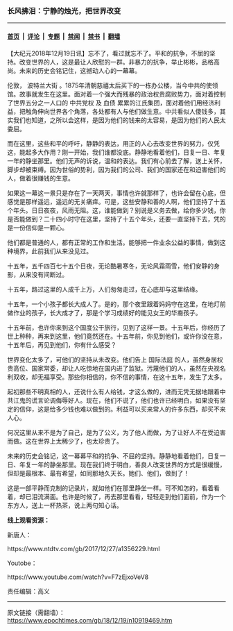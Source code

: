 ### 长风拂泪：宁静的烛光，把世界改变

---

#### [首页](../../../..?n10919469) &nbsp;|&nbsp; [评论](../../../../../epoch-comment?n10919469) &nbsp;|&nbsp; [专题](../../../../../epoch-special?n10919469) &nbsp;|&nbsp; [禁闻](../../../../../epoch-news?n10919469) &nbsp;|&nbsp; [禁书](../../../../../books?n10919469) &nbsp;|&nbsp; [翻墙](https://github.com/gfw-breaker/nogfw/blob/master/README.md?n10919469)


<div class="post_content" id="artbody" itemprop="articleBody">
 <!-- article content begin -->
 <p>
  【大纪元2018年12月19日讯】忘不了，看过就忘不了。平和的抗争，不屈的坚持。改变世界的人，这是最让人欣慰的一群。非暴力的抗争，举止彬彬，品格高尚。未来的历史会铭记住，这撼动人心的一幕幕。
 </p>
 <p>
  伦敦，
  <ok href="https://www.epochtimes.com/gb/tag/%E6%B3%A2%E7%89%B9%E5%85%B0%E5%A4%A7%E8%A1%97.html">
   波特兰大街
  </ok>
  。1875年清朝慈禧太后买下的一栋办公楼，当今中共的使领馆。故事就发生在这里。面对着一个强大而残暴的政治权贵腐败势力，面对着控制了世界五分之一人口的
  <ok href="https://www.epochtimes.com/gb/tag/%E4%B8%AD%E5%85%B1%E5%85%9A%E6%9D%83.html">
   中共党权
  </ok>
  及
  <ok href="https://www.epochtimes.com/gb/tag/%E8%A1%80%E5%80%BA.html">
   血债
  </ok>
  累累的江氏集团，面对着他们用经济利益，把触角伸向世界各个角落，各处都有人与他们做生意。中共看似人傻钱多，其实我们也知道，之所以会这样，是因为他们的钱来的太容易，是因为他们的人民太委屈。
 </p>
 <p>
  而在这里，这些和平的呼吁，静静的表达，用正的人心去改变世界的努力，仅凭这，能起多大作用？刚一开始，我们谁都没底。静静地看着他们，日复一日、年复一年的静坐那里。他们无声的诉说，温和的表达。我们有心前去了解，送上关怀，脚步却被束缚。因为世俗的势利，因为我们的公司、我们的国家还在和迫害他们的人，做着很赚钱的生意。
 </p>
 <p>
  如果这一幕这一景只是存在了一天两天，事情也许就那样了，也许会留在心底，但感觉是那样遥远，遥远的无关痛痒。可是，这些安静和善的人啊，他们坚持了十五个年头。日日夜夜，风雨无阻。这，谁能做到？别说是义务去做，给你多少钱，你是否能做到？二十四小时守在这里，坚持了十五个年头，还要一直坚持下去，凭的是一份信仰是一颗心。
 </p>
 <p>
  他们都是普通的人，都有正常的工作和生活。能够把一件业余公益的事情，做到这种境界，此前我们从来没见过。
 </p>
 <p>
  十五年，五千四百七十五个日夜，无论酷暑寒冬，无论风霜雨雪，他们安静的身影，从来没有间断过。
 </p>
 <p>
  十五年，路过这里的人成千上万，人们匆匆走过，在心底却与这里结缘。
 </p>
 <p>
  十五年，一个小孩子都长大成人了。是的，那个夜里跟着妈妈守在这里，在地灯前做作业的孩子，长大成才了，那是个学习成绩好的能见女王的华裔孩子。
 </p>
 <p>
  十五年前，也许你来到这个国度公干旅行，见到了这样一景。十五年后，你经历了世上种种，再来到这里，他们竟然还在。十五年前，你见到他们，或许你没在意，十五年后，再见到他们，你有什么感受？
 </p>
 <p>
  世界变化太多了，可他们的坚持从未改变。他们告上
  <ok href="https://www.epochtimes.com/gb/tag/%E5%9B%BD%E9%99%85%E6%B3%95%E5%BA%AD.html">
   国际法庭
  </ok>
  的人，虽然身居权贵高位、国家常委，却让人吃惊地在国内进了监狱。污蔑他们的人，虽然在央视名利双收，却无福享受。那些你相信的，你不信的事情，在这十五年，发生了太多。
 </p>
 <p>
  起初那些不明真相的人，还说什么有人给钱，才这么做的，进而无凭无据地跟着中共江鬼的谎言论调侮辱好人。现在，他们不说了，他们也许已经明白，如果没有坚定的信仰，这是给多少钱也难以做到的。利益可以买来常人的许多东西，却买不来人心。
 </p>
 <p>
  何况这里从来不是为了自己，是为了公义，为了他人而做，为了让好人不在受迫害而做。这在世界上太稀少了，也太珍贵了。
 </p>
 <p>
  未来的历史会铭记，这一幕幕平和的抗争、不屈的坚持。静静地看着他们，日复一日、年复一年的静坐那里。现在我们终于明白，善良人改变世界的方式是很缓慢，但却是最根本、最有希望，如同那地久天长。她们、他们，做到了！
 </p>
 <p>
  这是一部平静而克制的记录片，就如他们在那里静坐一样。可不知怎的，看着看着，却已泪流满面。也许是时候了，再去那里看看，轻轻走到他们面前，作为一个东方人，送上一杯热茶，说上两句知心话。
 </p>
 <p>
  <strong>
   线上观看资源：
  </strong>
 </p>
 <p>
  新唐人：
 </p>
 <p>
  <ok href="https://www.ntdtv.com/gb/2017/12/27/a1356229.html">
   https://www.ntdtv.com/gb/2017/12/27/a1356229.html
  </ok>
 </p>
 <p>
  Youtobe：
 </p>
 <p>
  <ok href="https://www.youtube.com/watch?v=F7zEjxoVeV8">
   https://www.youtube.com/watch?v=F7zEjxoVeV8
  </ok>
 </p>
 <p>
  责任编辑：高义
 </p>
 <!-- article content end -->
 <div id="below_article_ad">
 </div>
</div>


---

原文链接（需翻墙）：https://www.epochtimes.com/gb/18/12/19/n10919469.htm